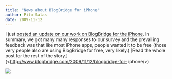 ```yaml
---
title: "News about BlogBridge for iPhone"
author: Pito Salas
date: 2009-11-12
---
```




I just [posted an update on our work on BlogBridge for the
iPhone](<http://www.blogbridge.com/2009/11/12/blogbridge-for-iphone/>). In
summary, we got many many responses to our survey and the prevailing feedback
was that like most iPhone apps, people wanted it to be free (those very people
also are using BlogBridge for free, very likely.) [Read the whole post for the
rest of the story.](<http://www.blogbridge.com/2009/11/12/blogbridge-for-
iphone/>)

![](https://i0.wp.com/img.zemanta.com/pixy.gif?w=584)


